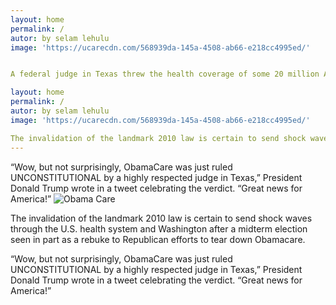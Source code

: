 ```yaml
---
layout: home
permalink: /
autor: by selam lehulu
image: 'https://ucarecdn.com/568939da-145a-4508-ab66-e218cc4995ed/'


A federal judge in Texas threw the health coverage of some 20 million Americans in limbo by ruling Obamacare must be scrapped because Congress struck the penalty for failing to obtain insurance coverage.

layout: home
permalink: /
autor: by selam lehulu
image: 'https://ucarecdn.com/568939da-145a-4508-ab66-e218cc4995ed/'

The invalidation of the landmark 2010 law is certain to send shock waves through the U.S. health system and Washington after a midterm election seen in part as a rebuke to Republican efforts to tear down Obamacare.
---
```

“Wow, but not surprisingly, ObamaCare was just ruled UNCONSTITUTIONAL by a highly respected judge in Texas,” President Donald Trump wrote in a tweet celebrating the verdict. “Great news for America!”
![Obama Care](https://ucarecdn.com/3ef5eb24-4ad1-44ca-890d-39d4b24632ed/ "Health")

The invalidation of the landmark 2010 law is certain to send shock waves through the U.S. health system and Washington after a midterm election seen in part as a rebuke to Republican efforts to tear down Obamacare.

“Wow, but not surprisingly, ObamaCare was just ruled UNCONSTITUTIONAL by a highly respected judge in Texas,” President Donald Trump wrote in a tweet celebrating the verdict. “Great news for America!”